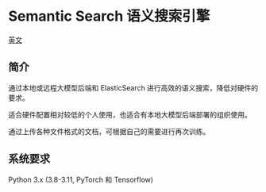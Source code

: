 # Semantic Search 语义搜索引擎

[英文](README.md)

## 简介

通过本地或远程大模型后端和 ElasticSearch 进行高效的语义搜索，降低对硬件的要求。

适合硬件配置相对较低的个人使用，也适合有本地大模型后端部署的组织使用。

通过上传各种文件格式的文档，可根据自己的需要进行再次训练。

## 系统要求

Python 3.x (3.8-3.11, PyTorch 和 Tensorflow)
